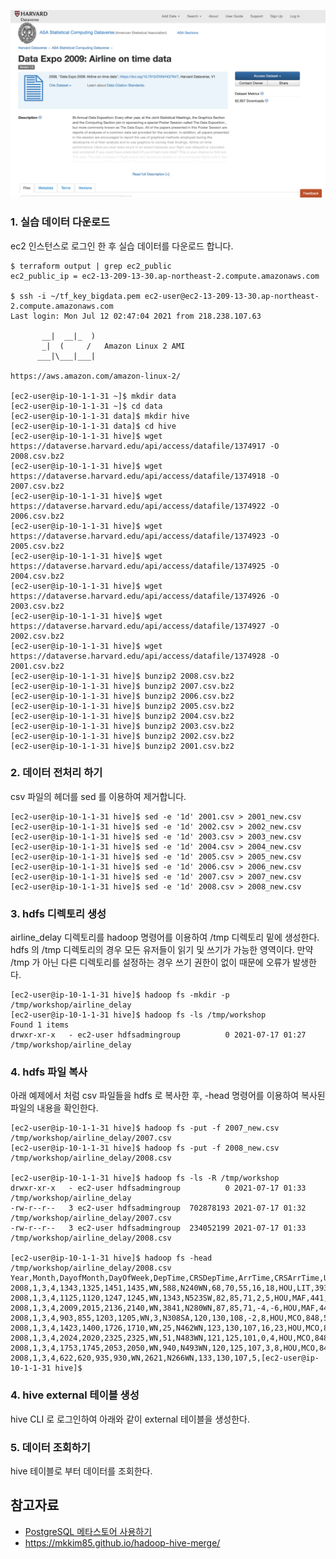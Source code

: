 
![hive-samle](https://github.com/gnosia93/bigdata-on-aws/blob/main/workshop/images/hive-sample-data1.png)


### 1. 실습 데이터 다운로드 ###

ec2 인스턴스로 로그인 한 후 실습 데이터를 다운로드 합니다.

```
$ terraform output | grep ec2_public
ec2_public_ip = ec2-13-209-13-30.ap-northeast-2.compute.amazonaws.com

$ ssh -i ~/tf_key_bigdata.pem ec2-user@ec2-13-209-13-30.ap-northeast-2.compute.amazonaws.com
Last login: Mon Jul 12 02:47:04 2021 from 218.238.107.63

       __|  __|_  )
       _|  (     /   Amazon Linux 2 AMI
      ___|\___|___|

https://aws.amazon.com/amazon-linux-2/

[ec2-user@ip-10-1-1-31 ~]$ mkdir data
[ec2-user@ip-10-1-1-31 ~]$ cd data
[ec2-user@ip-10-1-1-31 data]$ mkdir hive
[ec2-user@ip-10-1-1-31 data]$ cd hive
[ec2-user@ip-10-1-1-31 hive]$ wget https://dataverse.harvard.edu/api/access/datafile/1374917 -O 2008.csv.bz2
[ec2-user@ip-10-1-1-31 hive]$ wget https://dataverse.harvard.edu/api/access/datafile/1374918 -O 2007.csv.bz2
[ec2-user@ip-10-1-1-31 hive]$ wget https://dataverse.harvard.edu/api/access/datafile/1374922 -O 2006.csv.bz2
[ec2-user@ip-10-1-1-31 hive]$ wget https://dataverse.harvard.edu/api/access/datafile/1374923 -O 2005.csv.bz2
[ec2-user@ip-10-1-1-31 hive]$ wget https://dataverse.harvard.edu/api/access/datafile/1374925 -O 2004.csv.bz2
[ec2-user@ip-10-1-1-31 hive]$ wget https://dataverse.harvard.edu/api/access/datafile/1374926 -O 2003.csv.bz2
[ec2-user@ip-10-1-1-31 hive]$ wget https://dataverse.harvard.edu/api/access/datafile/1374927 -O 2002.csv.bz2
[ec2-user@ip-10-1-1-31 hive]$ wget https://dataverse.harvard.edu/api/access/datafile/1374928 -O 2001.csv.bz2
[ec2-user@ip-10-1-1-31 hive]$ bunzip2 2008.csv.bz2
[ec2-user@ip-10-1-1-31 hive]$ bunzip2 2007.csv.bz2
[ec2-user@ip-10-1-1-31 hive]$ bunzip2 2006.csv.bz2
[ec2-user@ip-10-1-1-31 hive]$ bunzip2 2005.csv.bz2
[ec2-user@ip-10-1-1-31 hive]$ bunzip2 2004.csv.bz2
[ec2-user@ip-10-1-1-31 hive]$ bunzip2 2003.csv.bz2
[ec2-user@ip-10-1-1-31 hive]$ bunzip2 2002.csv.bz2
[ec2-user@ip-10-1-1-31 hive]$ bunzip2 2001.csv.bz2
```

### 2. 데이터 전처리 하기 ###

csv 파일의 헤더를 sed 를 이용하여 제거합니다. 

```
[ec2-user@ip-10-1-1-31 hive]$ sed -e '1d' 2001.csv > 2001_new.csv
[ec2-user@ip-10-1-1-31 hive]$ sed -e '1d' 2002.csv > 2002_new.csv
[ec2-user@ip-10-1-1-31 hive]$ sed -e '1d' 2003.csv > 2003_new.csv
[ec2-user@ip-10-1-1-31 hive]$ sed -e '1d' 2004.csv > 2004_new.csv
[ec2-user@ip-10-1-1-31 hive]$ sed -e '1d' 2005.csv > 2005_new.csv
[ec2-user@ip-10-1-1-31 hive]$ sed -e '1d' 2006.csv > 2006_new.csv
[ec2-user@ip-10-1-1-31 hive]$ sed -e '1d' 2007.csv > 2007_new.csv
[ec2-user@ip-10-1-1-31 hive]$ sed -e '1d' 2008.csv > 2008_new.csv
```

### 3. hdfs 디렉토리 생성 ###

airline_delay 디렉토리를 hadoop 명령어를 이용하여 /tmp 디렉토리 밑에 생성한다. hdfs 의 /tmp 디렉토리의 경우 모든 유저들이 읽기 및 쓰기가 가능한 영역이다.
만약 /tmp 가 아닌 다른 디렉토리를 설정하는 경우 쓰기 권한이 없이 때문에 오류가 발생한다. 
```
[ec2-user@ip-10-1-1-31 hive]$ hadoop fs -mkdir -p /tmp/workshop/airline_delay
[ec2-user@ip-10-1-1-31 hive]$ hadoop fs -ls /tmp/workshop
Found 1 items
drwxr-xr-x   - ec2-user hdfsadmingroup          0 2021-07-17 01:27 /tmp/workshop/airline_delay
```

### 4. hdfs 파일 복사 ###

아래 예제에서 처럼 csv 파일들을 hdfs 로 복사한 후, -head 명령어를 이용하여 복사된 파일의 내용을 확인한다.  

```
[ec2-user@ip-10-1-1-31 hive]$ hadoop fs -put -f 2007_new.csv /tmp/workshop/airline_delay/2007.csv
[ec2-user@ip-10-1-1-31 hive]$ hadoop fs -put -f 2008_new.csv /tmp/workshop/airline_delay/2008.csv

[ec2-user@ip-10-1-1-31 hive]$ hadoop fs -ls -R /tmp/workshop
drwxr-xr-x   - ec2-user hdfsadmingroup          0 2021-07-17 01:33 /tmp/workshop/airline_delay
-rw-r--r--   3 ec2-user hdfsadmingroup  702878193 2021-07-17 01:32 /tmp/workshop/airline_delay/2007.csv
-rw-r--r--   3 ec2-user hdfsadmingroup  234052199 2021-07-17 01:33 /tmp/workshop/airline_delay/2008.csv

[ec2-user@ip-10-1-1-31 hive]$ hadoop fs -head /tmp/workshop/airline_delay/2008.csv
Year,Month,DayofMonth,DayOfWeek,DepTime,CRSDepTime,ArrTime,CRSArrTime,UniqueCarrier,FlightNum,TailNum,ActualElapsedTime,CRSElapsedTime,AirTime,ArrDelay,DepDelay,Origin,Dest,Distance,TaxiIn,TaxiOut,Cancelled,CancellationCode,Diverted,CarrierDelay,WeatherDelay,NASDelay,SecurityDelay,LateAircraftDelay
2008,1,3,4,1343,1325,1451,1435,WN,588,N240WN,68,70,55,16,18,HOU,LIT,393,4,9,0,,0,16,0,0,0,0
2008,1,3,4,1125,1120,1247,1245,WN,1343,N523SW,82,85,71,2,5,HOU,MAF,441,3,8,0,,0,NA,NA,NA,NA,NA
2008,1,3,4,2009,2015,2136,2140,WN,3841,N280WN,87,85,71,-4,-6,HOU,MAF,441,2,14,0,,0,NA,NA,NA,NA,NA
2008,1,3,4,903,855,1203,1205,WN,3,N308SA,120,130,108,-2,8,HOU,MCO,848,5,7,0,,0,NA,NA,NA,NA,NA
2008,1,3,4,1423,1400,1726,1710,WN,25,N462WN,123,130,107,16,23,HOU,MCO,848,6,10,0,,0,16,0,0,0,0
2008,1,3,4,2024,2020,2325,2325,WN,51,N483WN,121,125,101,0,4,HOU,MCO,848,13,7,0,,0,NA,NA,NA,NA,NA
2008,1,3,4,1753,1745,2053,2050,WN,940,N493WN,120,125,107,3,8,HOU,MCO,848,6,7,0,,0,NA,NA,NA,NA,NA
2008,1,3,4,622,620,935,930,WN,2621,N266WN,133,130,107,5,[ec2-user@ip-10-1-1-31 hive]$
```

### 4. hive external 테이블 생성  ###

hive CLI 로 로그인하여 아래와 같이 external 테이블을 생성한다. 





### 5. 데이터 조회하기 ###

hive 테이블로 부터 데이터를 조회한다. 





## 참고자료 ##

* [PostgreSQL 메타스토어 사용하기](https://aws.amazon.com/ko/premiumsupport/knowledge-center/postgresql-hive-metastore-emr/)
* https://mkkim85.github.io/hadoop-hive-merge/

